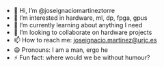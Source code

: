 - 👋 Hi, I’m @joseignaciomartineztorre
- 👀 I’m interested in hardware, ml, dp, fpga, gpus
- 🌱 I’m currently learning about anything I need 
- 💞️ I’m looking to collaborate on hardware projects
- 📫 How to reach me: joseignacio.martinez@urjc.es
- 😄 Pronouns: I am a man, ergo he
- ⚡ Fun fact: where would we be without humour?

<!---
joseignaciomartineztorre/joseignaciomartineztorre is a ✨ special ✨ repository because its `README.md` (this file) appears on your GitHub profile.
You can click the Preview link to take a look at your changes.
--->
